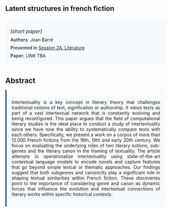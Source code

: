 
<style>    
    h2 {
        margin-top: 0;
        margin-bottom: 1.5rem;
        line-height: 1.3;
    }
    
    h3 {
        margin-top: 2rem;
        margin-bottom: 1rem;
        font-size: 1.4rem;
        font-weight:bold;
    }
    
    .metadata {
        background-color: #f7fafc;
        padding: 1rem;
        border-radius: 6px;
        margin-bottom: 2rem;
    }
    
    .metadata p {
        margin: 0.5rem 0;
    }
    
    .abstract {
        text-align: justify;
        padding: 1rem;
        background-color: #f7fafc;
        border-left: 4px solid #2c5282;
        border-radius: 0 6px 6px 0;
    }
    
    strong {
        color: #2d3748;
        font-weight: 600;
    }
</style>
<main role="main">
<h2>Latent structures in french fiction</h2>

<section class="metadata">
<p style='font-size:1rem'><i>(short paper)</i></p>
<p><strong>Authors:</strong> Jean Barré</p>
<p><strong>Presented in</strong> <a href="/programme/#session2A">Session 2A: Literature</a></p>
<p><strong>Paper:</strong> LINK TBA</p>
</section>

<section>
<h3>Abstract</h3>
<div class="abstract">
<p>Intertextuality is a key concept in literary theory that challenges traditional notions of text, signification or authorship. It views texts as part of a vast intertextual network that is constantly evolving and being reconfigured. This paper argues that the field of computational literary studies is the ideal place to conduct a study of intertextuality since we have now the ability to systematically compare texts with each others. Specifically, we present a work on a corpus of more than 12.000 French fictions from the 18th, 19th and early 20th century. We focus on evaluating the underlying roles of two literary notions, sub-genres and the literary canon in the framing of textuality. The article attempts to operationalize intertextuality using state-of-the-art contextual language models to encode novels and capture features that go beyond simple lexical or thematic approaches. Our findings suggest that both subgenres and canonicity play a significant role in shaping textual similarities within French fiction. These discoveries point to the importance of considering genre and canon as dynamic forces that influence the evolution and intertextual connections of literary works within specific historical contexts.</p>
</div>
</section>
</main>